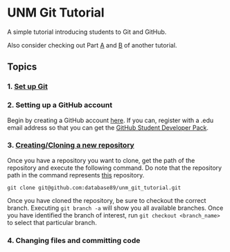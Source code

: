 # UNM Git Tutorial
A simple tutorial introducing students to Git and GitHub.

Also consider checking out Part [A](https://codeburst.io/git-good-part-a-e0d826286a2a) and [B](https://codeburst.io/git-good-a-practical-introduction-to-git-and-github-in-git-we-trust-f18fa263ec48) of another tutorial.

## Topics
### 1. [Set up Git](https://help.github.com/en/github/getting-started-with-github/set-up-git#setting-up-git)

### 2. Setting up a GitHub account
Begin by creating a GitHub account [here](https://github.com/join?source=header-home). If you can, register with a .edu email address so that you can get the [GitHub Student Developer Pack](https://education.github.com/pack).

### 3. [Creating/Cloning a new repository](https://help.github.com/en/github/getting-started-with-github/create-a-repo)
Once you have a repository you want to clone, get the path of the repository and execute the following command. Do note that the repository path in the command represents [this](https://github.com/database89/unm_git_tutorial/) repository.

`git clone git@github.com:database89/unm_git_tutorial.git`

Once you have cloned the repository, be sure to checkout the correct branch. Executing `git branch -a` will show you all available branches. Once you have identified the branch of interest, run `git checkout <branch_name>` to select that particular branch.
### 4. Changing files and committing code


